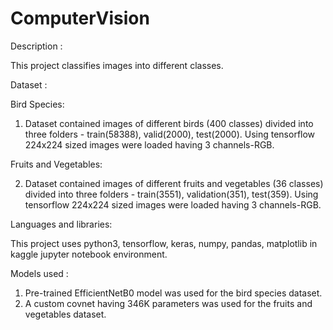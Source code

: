 # ComputerVision

Description :

This project classifies images into different classes.

Dataset :

 Bird Species:
 
 1. Dataset contained images of different birds (400 classes) divided into three folders - train(58388), valid(2000), test(2000). Using tensorflow  224x224 sized    images were loaded having 3 channels-RGB.
 
 Fruits and Vegetables:
 
 2.  Dataset contained images of different fruits and vegetables (36 classes) divided into three folders - train(3551), validation(351), test(359). Using tensorflow  224x224 sized images were loaded having 3 channels-RGB.

Languages and libraries:

This project uses python3, tensorflow, keras, numpy, pandas, matplotlib in kaggle jupyter notebook environment.

Models used :

1. Pre-trained EfficientNetB0 model was used for the bird species dataset.
2. A custom covnet having 346K parameters was used for the fruits and vegetables dataset.
